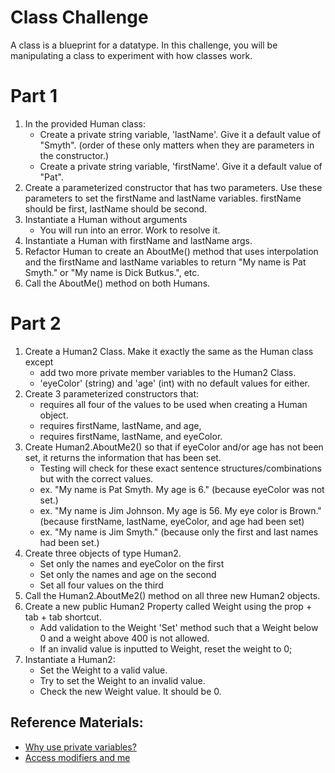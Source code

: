 # Class Challenge
A class is a blueprint for a datatype. In this challenge, you will be 
    manipulating a class to experiment with how classes work.

# Part 1
1. In the provided Human class: 
    - Create a private string variable, 'lastName'. Give it a default value of "Smyth". (order of these only matters when they are parameters in the constructor.)
    - Create a private string variable, 'firstName'. Give it a default value of "Pat".
2. Create a parameterized constructor that has two parameters. Use these parameters to set the firstName and lastName variables.  firstName should be first, lastName should be second.
3. Instantiate a Human without arguments
    - You will run into an error. Work to resolve it.    
4. Instantiate a Human with firstName and lastName args.
5. Refactor Human to create an AboutMe() method that uses interpolation and
    the firstName and lastName variables to return "My name is Pat Smyth." or
    "My name is Dick Butkus.", etc.
6. Call the AboutMe() method on both Humans.

# Part 2
1. Create a Human2 Class. Make it exactly the same as the Human class except
    - add two more private member variables to the Human2 Class.
    - 'eyeColor' (string) and 'age' (int) with no default values for either.
2. Create 3 parameterized constructors that:
    - requires all four of the values to be used when creating a Human object.
    - requires firstName, lastName, and age,
    - requires firstName, lastName, and eyeColor.
3. Create Human2.AboutMe2() so that if eyeColor and/or age has not been set,
    it returns the information that has been set.
    - Testing will check for these exact sentence structures/combinations but with the correct values.
    - ex. "My name is Pat Smyth. My age is 6." (because eyeColor was not set.)
    - ex. "My name is Jim Johnson. My age is 56. My eye color is Brown." (because firstName, lastName, eyeColor, and age had been set)
    - ex. "My name is Jim Smyth." (because only the first and last names had been set.)
4. Create three objects of type Human2.
    - Set only the names and eyeColor on the first
    - Set only the names and age on the second
    - Set all four values on the third
5. Call the Human2.AboutMe2() method on all three new Human2 objects.
6. Create a new public Human2 Property called Weight using the prop + tab + tab shortcut.
    - Add validation to the Weight 'Set' method such that a Weight below 0 and a weight above 400 is not allowed.
    - If an invalid value is inputted to Weight, reset the weight to 0;
7. Instantiate a Human2:
    - Set the Weight to a valid value.
    - Try to set the Weight to an invalid value.
    - Check the new Weight value. It should be 0.

## Reference Materials:
- [Why use private variables?](https://softwareengineering.stackexchange.com/questions/143736/why-do-we-need-private-variables)    
- [Access modifiers and me](https://code-maze.com/csharp-basics-access-modifiers/)
